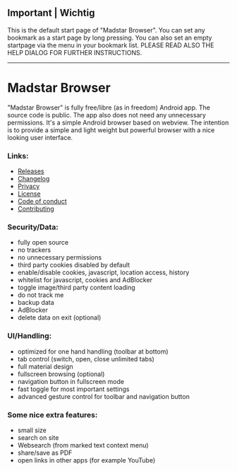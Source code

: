 ## Important | Wichtig

This is the default start page of "Madstar Browser". You can set any bookmark as a start page by long pressing. You can also set an empty
startpage via the menu in your bookmark list. PLEASE READ ALSO THE HELP DIALOG FOR FURTHER INSTRUCTIONS.


--------

# Madstar Browser

"Madstar Browser" is fully free/libre (as in freedom) Android app. The source code is public. The app also does not need any unnecessary
permissions. It's a simple Android browser based on webview. The intention is to provide a simple and light weight but powerful
browser with a nice looking user interface.


### Links:
- [Releases](https://github.com/dopearsall/madstar.browser/releases)
- [Changelog](https://github.com/dopearsall/madstar.browser/blob/master/CHANGELOG.md)
- [Privacy](https://github.com/dopearsall/madstar.browser/blob/master/PRIVACY.md)
- [License](https://github.com/dopearsall/madstar.browser/blob/master/LICENSE.md)
- [Code of conduct](https://github.com/dopearsall/madstar.browser/blob/master/CODE_OF_CONDUCT.md)
- [Contributing](https://github.com/dopearsall/madstar.browser/blob/master/CONTRIBUTING.md)


### Security/Data:

- fully open source
- no trackers
- no unnecessary permissions
- third party cookies disabled by default
- enable/disable cookies, javascript, location access, history
- whitelist for javascript, cookies and AdBlocker
- toggle image/third party content loading
- do not track me
- backup data
- AdBlocker
- delete data on exit (optional)


### UI/Handling:

- optimized for one hand handling (toolbar at bottom)
- tab control (switch, open, close unlimited tabs)
- full material design
- fullscreen browsing (optional)
- navigation button in fullscreen mode
- fast toggle for most important settings
- advanced gesture control for toolbar and navigation button


### Some nice extra features:

- small size
- search on site
- Websearch (from marked text context menu)
- share/save as PDF
- open links in other apps (for example YouTube)
